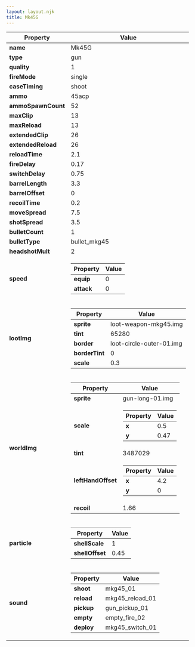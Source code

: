 ```yaml
---
layout: layout.njk
title: Mk45G
---
```


<table><thead><tr><th>Property</th><th>Value</th></tr></thead><tbody><tr><td><b>name</b></td><td>Mk45G</td></tr><tr><td><b>type</b></td><td>gun</td></tr><tr><td><b>quality</b></td><td>1</td></tr><tr><td><b>fireMode</b></td><td>single</td></tr><tr><td><b>caseTiming</b></td><td>shoot</td></tr><tr><td><b>ammo</b></td><td>45acp</td></tr><tr><td><b>ammoSpawnCount</b></td><td>52</td></tr><tr><td><b>maxClip</b></td><td>13</td></tr><tr><td><b>maxReload</b></td><td>13</td></tr><tr><td><b>extendedClip</b></td><td>26</td></tr><tr><td><b>extendedReload</b></td><td>26</td></tr><tr><td><b>reloadTime</b></td><td>2.1</td></tr><tr><td><b>fireDelay</b></td><td>0.17</td></tr><tr><td><b>switchDelay</b></td><td>0.75</td></tr><tr><td><b>barrelLength</b></td><td>3.3</td></tr><tr><td><b>barrelOffset</b></td><td>0</td></tr><tr><td><b>recoilTime</b></td><td>0.2</td></tr><tr><td><b>moveSpread</b></td><td>7.5</td></tr><tr><td><b>shotSpread</b></td><td>3.5</td></tr><tr><td><b>bulletCount</b></td><td>1</td></tr><tr><td><b>bulletType</b></td><td>bullet_mkg45</td></tr><tr><td><b>headshotMult</b></td><td>2</td></tr><tr><td><b>speed</b></td><td><table><thead><tr><th>Property</th><th>Value</th></tr></thead><tbody><tr><td><b>equip</b></td><td>0</td></tr><tr><td><b>attack</b></td><td>0</td></tr></tbody></table></td></tr><tr><td><b>lootImg</b></td><td><table><thead><tr><th>Property</th><th>Value</th></tr></thead><tbody><tr><td><b>sprite</b></td><td>loot-weapon-mkg45.img</td></tr><tr><td><b>tint</b></td><td>65280</td></tr><tr><td><b>border</b></td><td>loot-circle-outer-01.img</td></tr><tr><td><b>borderTint</b></td><td>0</td></tr><tr><td><b>scale</b></td><td>0.3</td></tr></tbody></table></td></tr><tr><td><b>worldImg</b></td><td><table><thead><tr><th>Property</th><th>Value</th></tr></thead><tbody><tr><td><b>sprite</b></td><td>gun-long-01.img</td></tr><tr><td><b>scale</b></td><td><table><thead><tr><th>Property</th><th>Value</th></tr></thead><tbody><tr><td><b>x</b></td><td>0.5</td></tr><tr><td><b>y</b></td><td>0.47</td></tr></tbody></table></td></tr><tr><td><b>tint</b></td><td>3487029</td></tr><tr><td><b>leftHandOffset</b></td><td><table><thead><tr><th>Property</th><th>Value</th></tr></thead><tbody><tr><td><b>x</b></td><td>4.2</td></tr><tr><td><b>y</b></td><td>0</td></tr></tbody></table></td></tr><tr><td><b>recoil</b></td><td>1.66</td></tr></tbody></table></td></tr><tr><td><b>particle</b></td><td><table><thead><tr><th>Property</th><th>Value</th></tr></thead><tbody><tr><td><b>shellScale</b></td><td>1</td></tr><tr><td><b>shellOffset</b></td><td>0.45</td></tr></tbody></table></td></tr><tr><td><b>sound</b></td><td><table><thead><tr><th>Property</th><th>Value</th></tr></thead><tbody><tr><td><b>shoot</b></td><td>mkg45_01</td></tr><tr><td><b>reload</b></td><td>mkg45_reload_01</td></tr><tr><td><b>pickup</b></td><td>gun_pickup_01</td></tr><tr><td><b>empty</b></td><td>empty_fire_02</td></tr><tr><td><b>deploy</b></td><td>mkg45_switch_01</td></tr></tbody></table></td></tr></tbody></table>

